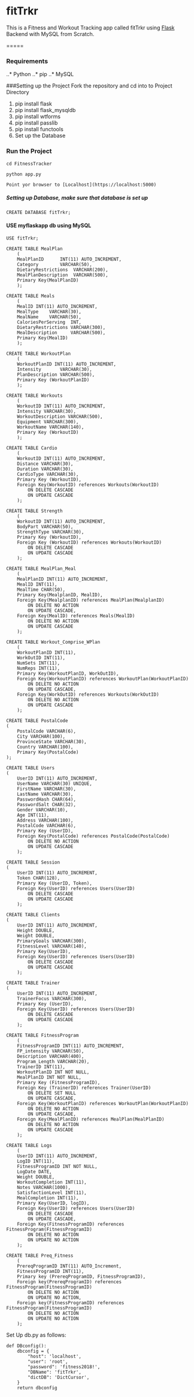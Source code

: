 # fitTrkr
This is a Fitness and Workout Tracking app called fitTrkr using [Flask](https://github.com/pallets/flask) Backend with MySQL from Scratch. 

=====

### Requirements
..* Python
..* pip
..* MySQL

###Setting up the Project
Fork the repository and cd into to Project Directory
1. pip install flask
2. pip install flask_mysqldb
3. pip install wtforms
4. pip install passlib
5. pip install functools
6. Set up the Database

### Run the Project
`cd FitnessTracker`

`python app.py`

`Point yor browser to [Localhost](https://localhost:5000)`


##### Setting up Database, make sure that database is set up
`CREATE DATABASE fitTrkr;`

#### USE myflaskapp db using MySQL
`USE fitTrkr;`

```
CREATE TABLE MealPlan
	(
	MealPlanID    	INT(11) AUTO_INCREMENT,
	Category    	VARCHAR(50),
	DietaryRestrictions	 VARCHAR(200),
	MealPlanDescription	 VARCHAR(500),
	Primary Key(MealPlanID)
	);
```

```
CREATE TABLE Meals
	(
	MealID INT(11) AUTO_INCREMENT,
	MealType	VARCHAR(30),
	MealName	VARCHAR(50),
	CaloriesPerServing	INT,
	DietaryRestrictions	VARCHAR(300),
	MealDescription    	VARCHAR(500),
	Primary Key(MealID)
	);
```

```
CREATE TABLE WorkoutPlan
	(
	WorkoutPlanID INT(11) AUTO_INCREMENT,
	Intensity    	VARCHAR(30),
	PlanDescription	VARCHAR(500),
	Primary Key (WorkoutPlanID)
	);
```

```
CREATE TABLE Workouts
	(
	WorkoutID INT(11) AUTO_INCREMENT,
	Intensity VARCHAR(30),
	WorkoutDescription VARCHAR(500),
	Equipment VARCHAR(300),
	WorkoutName VARCHAR(140),
	Primary Key (WorkoutID)
	);
```

```
CREATE TABLE Cardio
	(
	WorkoutID INT(11) AUTO_INCREMENT,
	Distance VARCHAR(30),
	Duration VARCHAR(30),
	CardioType VARCHAR(30),
	Primary Key (WorkoutID),
	Foreign Key(WorkoutID) references Workouts(WorkoutID)
		ON DELETE CASCADE
		ON UPDATE CASCADE
	);
```

```
CREATE TABLE Strength
	(
	WorkoutID INT(11) AUTO_INCREMENT,
	BodyPart VARCHAR(50),
	StrengthType VARCHAR(30),
	Primary Key (WorkoutID),
	Foreign Key (WorkoutID) references Workouts(WorkoutID)
		ON DELETE CASCADE
		ON UPDATE CASCADE
	);
```

```
CREATE TABLE MealPlan_Meal
	(
	MealPlanID INT(11) AUTO_INCREMENT,
	MealID INT(11),
	MealTime CHAR(50),
	Primary Key(MealplanID, MealID),
	Foreign Key(MealplanID) references MealPlan(MealplanID)
		ON DELETE NO ACTION
		ON UPDATE CASCADE,
	Foreign Key(MealID) references Meals(MealID)
		ON DELETE NO ACTION	
		ON UPDATE CASCADE
	);
```

```
CREATE TABLE Workout_Comprise_WPlan
	(
	WorkoutPlanID INT(11),
	WorkOutID INT(11),
	NumSets INT(11),
	NumReps INT(11),
	Primary Key(WorkoutPlanID, WorkOutID),
	Foreign Key(WorkoutPlanID) references WorkoutPlan(WorkoutPlanID)
		ON DELETE NO ACTION
        ON UPDATE CASCADE,
	Foreign Key(WorkOutID) references Workouts(WorkOutID)
		ON DELETE NO ACTION
		ON UPDATE CASCADE
	);
```

```
CREATE TABLE PostalCode
(
	PostalCode VARCHAR(6),
	City VARCHAR(100),
	ProvinceState VARCHAR(30),
	Country VARCHAR(100),
	Primary Key(PostalCode)
);
```

```
CREATE TABLE Users
(
	UserID INT(11) AUTO_INCREMENT,
	UserName VARCHAR(30) UNIQUE,
	FirstName VARCHAR(30),
	LastName VARCHAR(30),
	PasswordHash CHAR(64),
	PasswordSalt CHAR(32),
	Gender VARCHAR(10),
	Age INT(11),
	Address VARCHAR(100),
	PostalCode VARCHAR(6),
	Primary Key (UserID),
	Foreign Key(PostalCode) references PostalCode(PostalCode)
		ON DELETE NO ACTION 
		ON UPDATE CASCADE
	);
```

```
CREATE TABLE Session
(
	UserID INT(11) AUTO_INCREMENT,
	Token CHAR(128),
	Primary Key (UserID, Token),
	Foreign Key(UserID) references Users(UserID)
		ON DELETE CASCADE
		ON UPDATE CASCADE
	);
```

```
CREATE TABLE Clients
(
	UserID INT(11) AUTO_INCREMENT,
	Height DOUBLE,
	Weight DOUBLE,
	PrimaryGoals VARCHAR(300),
	FitnessLevel VARCHAR(140),
	Primary Key(UserID),
	Foreign Key(UserID) references Users(UserID)
		ON DELETE CASCADE
		ON UPDATE CASCADE
	);
```

```
CREATE TABLE Trainer
(
	UserID INT(11) AUTO_INCREMENT,
	TrainerFocus VARCHAR(300),
	Primary Key (UserID),
	Foreign Key(UserID) references Users(UserID)
		ON DELETE CASCADE
		ON UPDATE CASCADE
	);
```

```
CREATE TABLE FitnessProgram
	(
	FitnessProgramID INT(11) AUTO_INCREMENT,
	FP_intensity VARCHAR(50),
	Description VARCHAR(400),
	Program_Length VARCHAR(20),
	TrainerID INT(11),
	WorkoutPlanID INT NOT NULL,
	MealPlanID INT NOT NULL,
	Primary Key (FitnessProgramID),
	Foreign Key (TrainerID) references Trainer(UserID)
		ON DELETE SET NULL
		ON UPDATE CASCADE,
	Foreign Key(WorkoutPlanID) references WorkoutPlan(WorkoutPlanID)
		ON DELETE NO ACTION
		ON UPDATE CASCADE,
	Foreign Key(MealPlanID) references MealPlan(MealPlanID)
		ON DELETE NO ACTION
        ON UPDATE CASCADE
	);
```

```
CREATE TABLE Logs
	(
	UserID INT(11) AUTO_INCREMENT,
	LogID INT(11),
	FitnessProgramID INT NOT NULL,
	LogDate DATE,
	Weight DOUBLE,
	WorkoutCompletion INT(11),
	Notes VARCHAR(1000),
	SatisfactionLevel INT(11),
	MealCompletion INT(11),
	Primary Key(UserID, logID),
	Foreign Key(UserID) references Users(UserID)
		ON DELETE CASCADE
		ON UPDATE CASCADE,
	Foreign Key(FitnessProgramID) references FitnessProgram(FitnessProgramID)
		ON DELETE NO ACTION
		ON UPDATE NO ACTION
	);
```

```
CREATE TABLE Preq_Fitness
	(
	PrereqProgramID INT(11) AUTO_Increment,
	FitnessProgramID INT(11),
	Primary key (PrereqProgramID, FitnessProgramID),
	Foreign key(PrereqProgramID) references FitnessProgram(FitnessProgramID)
		ON DELETE NO ACTION
		ON UPDATE NO ACTION,
	Foreign key(FitnessProgramID) references FitnessProgram(FitnessProgramID)
		ON DELETE NO ACTION
		ON UPDATE NO ACTION
	);
```


Set Up db.py as follows:
```
def DBconfig():
    dbconfig = {
        "host": 'localhost', 
        "user": 'root',
        "password": 'fitness2018!',
        "DBName": 'fitTrkr',
        "dictDB": 'DictCursor',
    }
    return dbconfig
```

